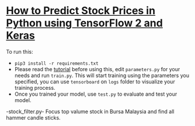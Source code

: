 # [How to Predict Stock Prices in Python using TensorFlow 2 and Keras](https://www.thepythoncode.com/article/stock-price-prediction-in-python-using-tensorflow-2-and-keras)

To run this:
- `pip3 install -r requirements.txt`
- Please read the [tutorial](https://www.thepythoncode.com/article/stock-price-prediction-in-python-using-tensorflow-2-and-keras) before using this, edit `parameters.py` for your needs and run `train.py`. This will start training using the parameters you specified, you can use `tensorboard` on `logs` folder to visualize your training process.
- Once you trained your model, use `test.py` to evaluate and test your model.

-stock_filter.py-
Focus top valume stock in Bursa Malaysia and find all hammer candle sticks.
